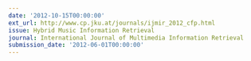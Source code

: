 ```yaml
---
date: '2012-10-15T00:00:00'
ext_url: http://www.cp.jku.at/journals/ijmir_2012_cfp.html
issue: Hybrid Music Information Retrieval
journal: International Journal of Multimedia Information Retrieval
submission_date: '2012-06-01T00:00:00'
---
```

